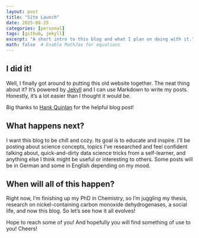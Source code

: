 ```yaml
---
layout: post
title: "Site Launch"
date: 2025-08-25
categories: [personal]
tags: [github, jekyll]
excerpt: "A short intro to this blog and what I plan on doing with it."
math: false  # Enable MathJax for equations
---
```


## I did it!
Well, I finally got around to putting this old website together. The neat thing about it? It’s powered by [Jekyll](http://jekyllrb.com) and I can use Markdown to write my posts. Honestly, it’s a lot easier than I thought it would be.

Big thanks to [Hank Quinlan](https://jmcglone.com/guides/github-pages/) for the helpful blog post!

## What happens next?
I want this blog to be chill and cozy. Its goal is to educate and inspire. I’ll be posting about science concepts, topics I’ve researched and feel confident talking about, quick-and-dirty data science tricks from a self-learner, and anything else I think might be useful or interesting to others. Some posts will be in German and some in English depending on my mood.

## When will all of this happen?
Right now, I’m finishing up my PhD in Chemistry, so I’m juggling my thesis, research on nickel-containing carbon monoxide dehydrogenases, a social life, and now this blog. So let’s see how it all evolves!

Hope to reach some of you! And hopefully you will find something of use to you! Cheers!

